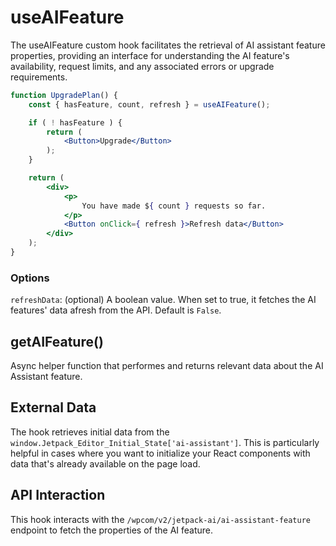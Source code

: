 # useAIFeature

The useAIFeature custom hook facilitates the retrieval of AI assistant feature properties, providing an interface for understanding the AI feature's availability, request limits, and any associated errors or upgrade requirements.

```jsx
function UpgradePlan() {
	const { hasFeature, count, refresh } = useAIFeature();

	if ( ! hasFeature ) {
		return (
			<Button>Upgrade</Button>
		);
	}

	return (
		<div>
			<p>
				You have made ${ count } requests so far.
			</p>
			<Button onClick={ refresh }>Refresh data</Button>
		</div>
	);
}
```

### Options

`refreshData`: (optional) A boolean value. When set to true, it fetches the AI features' data afresh from the API. Default is `False`.


## getAIFeature()

Async helper function that performes and returns relevant data about the AI Assistant feature.

## External Data

The hook retrieves initial data from the `window.Jetpack_Editor_Initial_State['ai-assistant']`. This is particularly helpful in cases where you want to initialize your React components with data that's already available on the page load.

## API Interaction

This hook interacts with the `/wpcom/v2/jetpack-ai/ai-assistant-feature` endpoint to fetch the properties of the AI feature.
